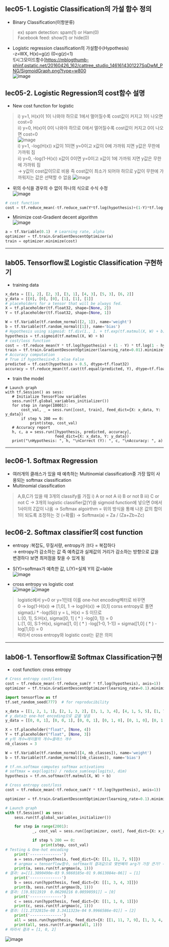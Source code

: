 ## lec05-1. Logistic Classification의 가설 함수 정의
- Binary Classification(이항분류)
> ex) spam detection: spam(1) or Ham(0)  
>  Facebook feed: show(1) or hide(0)
- Logistic regression classification의 가설함수(Hypothesis)  
  -z=WX, H(x)=g(z) (0<g(z)<1)  
![시그모이드함수]https://mblogthumb-phinf.pstatic.net/20160426_162/cattree_studio_1461614301227SqDwM_PNG/SigmoidGraph.png?type=w800  
![image](https://user-images.githubusercontent.com/54131109/74749379-6c6b1b80-52ad-11ea-8fc6-dc528cd7f652.png)  
## lec05-2. Logistic Regression의 cost함수 설명  
- New cost function for logistic  
> ⅰ) y=1, H(x)이 1이 나와야 하므로 1에서 멀어질수록 cost값이 커지고 1이 나오면 cost=0  
> ⅱ) y=0, H(x)이 0이 나와야 하므로 0에서 멀어질수록 cost값이 커지고 0이 나오면 cost=0  
![image](https://user-images.githubusercontent.com/54131109/74749942-46924680-52ae-11ea-8489-a44c0af8e06f.png)  
> ⅰ) y=1, -log(H(x)) x값이 1이면 y=0이고 x값이 0에 가까워 지면 y값은 무한에 가까워 짐  
> ⅱ) y=0, -log(1-H(x)) x값이 0이면 y=0이고 x값이 1에 가까워 지면 y값은 무한에 가까워 짐  
> → y값이 cost값이므로 비용 즉 cost값이 최소가 되어야 하므로 y값이 무한에 가까워지는 값은 선택할 수 없음
![image](https://user-images.githubusercontent.com/54131109/74914384-b2d38e00-5405-11ea-90e8-25da554d6c68.png)
- 위의 수식을 경우의 수 없이 하나의 식으로 수식 수정  
![image](https://user-images.githubusercontent.com/54131109/74750815-b05f2000-52af-11ea-845d-c8536f26cfe2.png)  
```python
# cost function
cost = tf.reduce_mean(-tf.reduce_sum(Y*tf.log(hypothesis)+(1-Y)*tf.log(1-hypothesis)))
```
- Minimize cost-Gradient decent algorithm  
![image](https://user-images.githubusercontent.com/54131109/74751724-097b8380-52b1-11ea-9ec1-ed3048a11aef.png)
```python
a = tf.Variable(0.1)  # Learning rate, alpha
optimizer = tf.train.GradientDescentOptimizer(a)
train = optimizer.minimize(cost)
```
------------------------------------------------
## lab05. Tensorflow로 Logistic Classification 구현하기
- training data
```python
x_data = [[1, 2], [2, 3], [3, 1], [4, 3], [5, 3], [6, 2]]
y_data = [[0], [0], [0], [1], [1], [1]]
# placeholders for a tensor that will be always fed.
X = tf.placeholder(tf.float32, shape=[None, 2])
Y = tf.placeholder(tf.float32, shape=[None, 1])
```
```python
W = tf.Variable(tf.random_normal([2, 1]), name='weight')
b = tf.Variable(tf.random_normal([1]), name='bias')
# Hypothesis using sigmoid: tf.div(1., 1. + tf.exp(tf.matmul(X, W) + b))
hypothesis = tf.sigmoid(tf.matmul(X, W) + b)
# cost/loss function
cost = -tf.reduce_mean(Y * tf.log(hypothesis) + (1 - Y) * tf.log(1 - hypothesis))
train = tf.train.GradientDescentOptimizer(learning_rate=0.01).minimize(cost)
# Accuracy computation
# True if hypothesis>0.5 else False
predicted = tf.cast(hypothesis > 0.5, dtype=tf.float32)
accuracy = tf.reduce_mean(tf.cast(tf.equal(predicted, Y), dtype=tf.float32))
```
- train the model
```
# Launch graph
with tf.Session() as sess:
   # Initialize TensorFlow variables
   sess.run(tf.global_variables_initializer())
   for step in range(10001):
       cost_val, _ = sess.run([cost, train], feed_dict={X: x_data, Y: y_data})
       if step % 200 == 0:
           print(step, cost_val)
   # Accuracy report
   h, c, a = sess.run([hypothesis, predicted, accuracy],
                      feed_dict={X: x_data, Y: y_data})
   print("\nHypothesis: ", h, "\nCorrect (Y): ", c, "\nAccuracy: ", a)
```
---------------------------------------------------------------------
## lec06-1. Softmax Regression
- 여러개의 클래스가 있을 때 예측하는 Multinomial classification중 가장 많이 사용되는 softmax classification
- Multinomial classification
> A,B,C가 있을 때 3개의 classify를 가짐
> ⅰ) A or not A
> ⅱ) B or not B
> ⅲ) C or not C
> → 3개의 logistic classifier값(Y)을 sigmoid function에 넣으면 0에서 1사이의 Z값이 나옴 
 → Softmax algoirthm = 위의 방식을 통해 나온 값의 합이 1이 되도록 조정하는 것 (=확률)
 → Softmax(a) = Za / (Za+Zb+Zc)
 
## lec06-2. Softmax classifier의 cost function
- entropy :복잡도, 무질서량, entropy가 크다 = 복잡하다  
  → entropy가 감소하는 값 즉 예측값과 실제값의 거리가 감소하는 방향으로 값을 변경하다 보면 최저점을 찾을 수 있게 됨  
- S(Y)=softmax가 예측한 값, L(Y)=실제 Y의 값=lable  
![image](https://user-images.githubusercontent.com/54131109/74914960-badffd80-5406-11ea-885d-cc8da3595ec7.png)

- cross entropy vs logistic cost  
![image](https://user-images.githubusercontent.com/54131109/74915331-612c0300-5407-11ea-9d99-797af1ded3b9.png)
![image](https://user-images.githubusercontent.com/54131109/74915162-14e0c300-5407-11ea-9289-325ed3c76db4.png)
> logistic에서 y=0 or y=1인데 이를 one-hot encoding벡터로 바꾸면   
> 0 → log(1-H(x)) => [1,0], 1 → log(H(x)) => [0,1]
> corss entropy로 풀면 sigma(Li * -log(Si)) y = L, H(x) = S 이므로  
> L:[0, 1], S:H(x), sigma([0, 1] ( * ) -log[0, 1]) = 0  
> L:[1, 0], S:1-H(x), sigma([1, 0] ( * ) -log[1-0, 1-1]) = sigma([1,0] ( * ) -log[1,0]) = 0  
> 따라서 cross entropy와 logistic cost는 같은 의미
------------------------------------------------
## lab06-1. Tensorflow로 Softmax Classification구현
- cost function: cross entropy
```python
# Cross entropy cost/loss
cost = tf.reduce_mean(-tf.reduce_sum(Y * tf.log(hypothesis), axis=1))
optimizer = tf.train.GradientDescentOptimizer(learning_rate=0.1).minimize(cost)
```
```python
import tensorflow as tf
tf.set_random_seed(777)  # for reproducibility

x_data = [[1, 2, 1, 1], [2, 1, 3, 2], [3, 1, 3, 4], [4, 1, 5, 5], [1, 7, 5, 5], [1, 2, 5, 6], [1, 6, 6, 6], [1, 7, 7, 7]]
# y_data는 one-hot encoding으로 값을 넣음
y_data = [[0, 0, 1], [0, 0, 1], [0, 0, 1], [0, 1, 0], [0, 1, 0], [0, 1, 0], [1, 0, 0], [1, 0, 0]]

X = tf.placeholder("float", [None, 4])
Y = tf.placeholder("float", [None, 3])
# y의 개수=레이블의 개수=클래스 개수
nb_classes = 3

W = tf.Variable(tf.random_normal([4, nb_classes]), name='weight')
b = tf.Variable(tf.random_normal([nb_classes]), name='bias')

# tf.nn.softmax computes softmax activations
# softmax = exp(logits) / reduce_sum(exp(logits), dim)
hypothesis = tf.nn.softmax(tf.matmul(X, W) + b)

# Cross entropy cost/loss
cost = tf.reduce_mean(-tf.reduce_sum(Y * tf.log(hypothesis), axis=1))

optimizer = tf.train.GradientDescentOptimizer(learning_rate=0.1).minimize(cost)

# Launch graph
with tf.Session() as sess:
    sess.run(tf.global_variables_initializer())

    for step in range(2001):
            _, cost_val = sess.run([optimizer, cost], feed_dict={X: x_data, Y: y_data})

            if step % 200 == 0:
                print(step, cost_val)
# Testing & One-hot encoding
    print('--------------')
    a = sess.run(hypothesis, feed_dict={X: [[1, 11, 7, 9]]})
    # argmax = tensorflow함수, softmax의 결과값으로 몇번째의 arg가 가장 큰가? → 1로 반환
    print(a, sess.run(tf.argmax(a, 1)))
# 결과: a=[[1.3890490e-03 9.9860185e-01 9.0613084e-06]] → [1]
    print('--------------')
    b = sess.run(hypothesis, feed_dict={X: [[1, 3, 4, 3]]})
    print(b, sess.run(tf.argmax(b, 1)))
# 결과: [[0.9311919  0.06290216 0.00590591]] → [0]
    print('--------------')
    c = sess.run(hypothesis, feed_dict={X: [[1, 1, 0, 1]]})
    print(c, sess.run(tf.argmax(c, 1)))
# 결과: [[1.2732815e-08 3.3411323e-04 9.9966586e-01]] → [2]
    print('--------------')
    all = sess.run(hypothesis, feed_dict={X: [[1, 11, 7, 9], [1, 3, 4, 3], [1, 1, 0, 1]]})
    print(all, sess.run(tf.argmax(all, 1)))
# 따라서 결과 = [1, 0, 2]
``` 
![image](https://user-images.githubusercontent.com/54131109/75456015-56501000-59bd-11ea-9e29-0cdd58466786.png)
